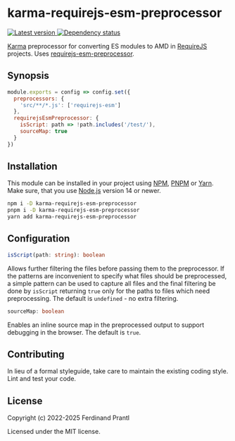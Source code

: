 # karma-requirejs-esm-preprocessor

[![Latest version](https://img.shields.io/npm/v/karma-requirejs-esm-preprocessor)
 ![Dependency status](https://img.shields.io/librariesio/release/npm/karma-requirejs-esm-preprocessor)
](https://www.npmjs.com/package/karma-requirejs-esm-preprocessor)

[Karma] preprocessor for converting ES modules to AMD in [RequireJS] projects. Uses [requirejs-esm-preprocessor].

## Synopsis

```js
module.exports = config => config.set({
  preprocessors: {
    'src/**/*.js': ['requirejs-esm']
  },
  requirejsEsmPreprocessor: {
    isScript: path => !path.includes('/test/'),
    sourceMap: true
  }
})
```

## Installation

This module can be installed in your project using [NPM], [PNPM] or [Yarn]. Make sure, that you use [Node.js] version 14 or newer.

```sh
npm i -D karma-requirejs-esm-preprocessor
pnpm i -D karma-requirejs-esm-preprocessor
yarn add karma-requirejs-esm-preprocessor
```

## Configuration

```ts
isScript(path: string): boolean
```

Allows further filtering the files before passing them to the preprocessor. If the patterns are inconvenient to specify what files should be preprocessed, a simple pattern can be used to capture all files and the final filtering be done by `isScript` returning `true` only for the paths to files which need preprocessing. The default is `undefined` - no extra filtering.

```ts
sourceMap: boolean
```

Enables an inline source map in the preprocessed output to support debugging in the browser. The default is `true`.

## Contributing

In lieu of a formal styleguide, take care to maintain the existing coding style. Lint and test your code.

## License

Copyright (c) 2022-2025 Ferdinand Prantl

Licensed under the MIT license.

[RequireJS]: http://requirejs.org/
[Karma]: http://karma-runner.github.io/
[requirejs-esm-preprocessor]: https://www.npmjs.com/package/requirejs-esm-preprocessor#readme
[Node.js]: http://nodejs.org/
[NPM]: https://www.npmjs.com/
[PNPM]: https://pnpm.io/
[Yarn]: https://yarnpkg.com/
